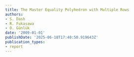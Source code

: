 ```yaml
---
title: The Master Equality Polyhedron with Multiple Rows
authors:
- S. Dash
- R. Fukasawa
- O. Günlük
date: '2009-01-01'
publishDate: '2025-06-18T17:40:50.919643Z'
publication_types:
- report
---
```

